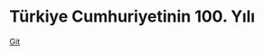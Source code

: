 # Türkiye Cumhuriyetinin 100. Yılı
<a href="https://alicangnll.github.io/turkiye_yuzuncu_yil/index.html">Git</a>
